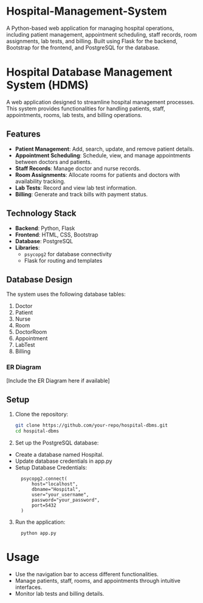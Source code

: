 # Hospital-Management-System
A Python-based web application for managing hospital operations, including patient management, appointment scheduling, staff records, room assignments, lab tests, and billing. Built using Flask for the backend, Bootstrap for the frontend, and PostgreSQL for the database.

# Hospital Database Management System (HDMS)

A web application designed to streamline hospital management processes. This system provides functionalities for handling patients, staff, appointments, rooms, lab tests, and billing operations.

## Features
- **Patient Management**: Add, search, update, and remove patient details.
- **Appointment Scheduling**: Schedule, view, and manage appointments between doctors and patients.
- **Staff Records**: Manage doctor and nurse records.
- **Room Assignments**: Allocate rooms for patients and doctors with availability tracking.
- **Lab Tests**: Record and view lab test information.
- **Billing**: Generate and track bills with payment status.

## Technology Stack
- **Backend**: Python, Flask
- **Frontend**: HTML, CSS, Bootstrap
- **Database**: PostgreSQL
- **Libraries**:
  - `psycopg2` for database connectivity
  - Flask for routing and templates

## Database Design
The system uses the following database tables:
1. Doctor
2. Patient
3. Nurse
4. Room
5. DoctorRoom
6. Appointment
7. LabTest
8. Billing

### ER Diagram
[Include the ER Diagram here if available]

## Setup
1. Clone the repository:
   ```bash
   git clone https://github.com/your-repo/hospital-dbms.git
   cd hospital-dbms

2. Set up the PostgreSQL database:
- Create a database named Hospital.
- Update database credentials in app.py
- Setup Database Credentials:
  ```
    psycopg2.connect(
        host="localhost",
        dbname="Hospital",
        user="your_username",
        password="your_password",
        port=5432
    )
3. Run the application:
   ```
     python app.py
# Usage
- Use the navigation bar to access different functionalities.
- Manage patients, staff, rooms, and appointments through intuitive interfaces.
- Monitor lab tests and billing details.

